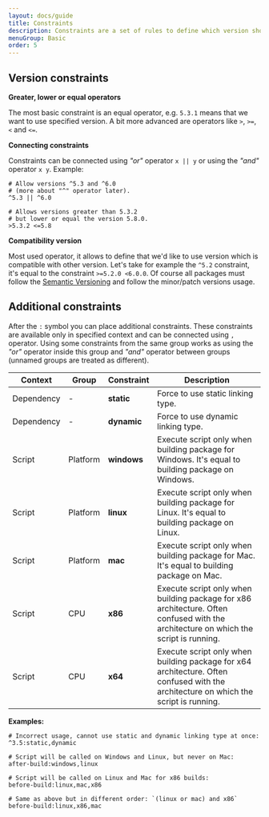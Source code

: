 ```yaml
---
layout: docs/guide
title: Constraints
description: Constraints are a set of rules to define which version should be used along with additional constraints. It's highly important to use correct constraint to narrowing possible case of use to supported ones.
menuGroup: Basic
order: 5
---
```


Version constraints
-------------------

**Greater, lower or equal operators**

The most basic constraint is an equal operator, e.g. `5.3.1` means that we want to use specified version. A bit more advanced are operators like `>`, `>=`, `<` and `<=`.

**Connecting constraints**

Constraints can be connected using *"or"* operator `x || y` or using the *"and"* operator `x y`. Example:

```
# Allow versions ^5.3 and ^6.0
# (more about "^" operator later).
^5.3 || ^6.0

# Allows versions greater than 5.3.2
# but lower or equal the version 5.8.0.
>5.3.2 <=5.8
```

**Compatibility version**

Most used operator, it allows to define that we'd like to use version which is compatible with other version. Let's take for example the `^5.2` constraint, it's equal to the constraint `>=5.2.0 <6.0.0`. Of course all packages must follow the [Semantic Versioning](https://semver.org) and follow the minor/patch versions usage.

Additional constraints
----------------------

After the `:` symbol you can place additional constraints. These constraints are available only in specified context and can be connected using `,` operator. Using some constraints from the same group works as using the *"or"* operator inside this group and *"and"* operator between groups (unnamed groups are treated as different).

| Context | Group | Constraint | Description |
|---------|-------|------------|-------------|
| Dependency | - | **static** | Force to use static linking type. |
| Dependency | - | **dynamic** | Force to use dynamic linking type. |
| Script | Platform | **windows** | Execute script only when building package for Windows. It's equal to building package on Windows. |
| Script | Platform | **linux** | Execute script only when building package for Linux. It's equal to building package on Linux. |
| Script | Platform | **mac** | Execute script only when building package for Mac. It's equal to building package on Mac. |
| Script | CPU | **x86** | Execute script only when building package for x86 architecture. Often confused with the architecture on which the script is running. |
| Script | CPU | **x64** | Execute script only when building package for x64 architecture. Often confused with the architecture on which the script is running. |

**Examples:**

```
# Incorrect usage, cannot use static and dynamic linking type at once:
^3.5:static,dynamic

# Script will be called on Windows and Linux, but never on Mac:
after-build:windows,linux

# Script will be called on Linux and Mac for x86 builds:
before-build:linux,mac,x86

# Same as above but in different order: `(linux or mac) and x86`
before-build:linux,x86,mac
```
